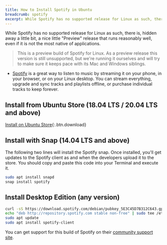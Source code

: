 ```yaml
---
title: How to Install Spotify in Ubuntu
breadcrumb: spotify
excerpt: While Spotify has no supported release for Linux as such, there is, hidden away a little bit, a nice little "Preview" release that runs reasonably well, even if it is not the most native of applications.
---
```


While Spotify has no supported release for Linux as such, there is, hidden away a little bit, a nice little "Preview" release that runs reasonably well, even if it is not the most native of applications.

> This is a preview build of Spotify for Linux. As a preview release this version is still unsupported, but we're running it ourselves and will try to make sure it keeps pace with its Mac and Windows siblings.
- [Spotify](https://www.spotify.com/download/linux/) is a great way to listen to music by streaming it on your phone, in your browser, or on your Linux desktop. You can stream everything, upgrade and sync tracks and playlists offline, or purchase individual tracks to keep forever.

## Install from Ubuntu Store (18.04 LTS / 20.04 LTS and above)

[Install on Ubuntu Store](snap://spotify){:.btn.download}

## Install with Snap (14.04 LTS and above)

The following two lines will install the Spotify snap. Once installed, you'll get updates to the Spotify client as and when the developers upload it to the store. You should copy and paste this code into your Terminal and execute it.

```bash
sudo apt install snapd
snap install spotify
```

## Install Desktop Edition (any version)

```bash
curl -sS https://download.spotify.com/debian/pubkey_5E3C45D7B312C643.gpg | sudo apt-key add - 
echo "deb http://repository.spotify.com stable non-free" | sudo tee /etc/apt/sources.list.d/spotify.list
sudo apt update
sudo apt install spotify-client
```

You can get support for this build of Spotify on their [community support site](https://community.spotify.com/t5/Desktop-Linux/bd-p/desktop_linux).
